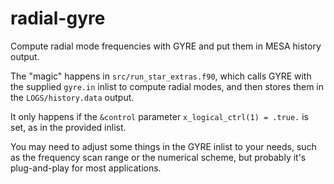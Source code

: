 # radial-gyre
Compute radial mode frequencies with GYRE and put them in MESA history output. 

The "magic" happens in `src/run_star_extras.f90`, which calls GYRE with the supplied `gyre.in` inlist to compute radial modes, and then stores them in the `LOGS/history.data` output. 

It only happens if the `&control` parameter `x_logical_ctrl(1) = .true.` is set, as in the provided inlist. 

You may need to adjust some things in the GYRE inlist to your needs, such as the frequency scan range or the numerical scheme, but probably it's plug-and-play for most applications. 
